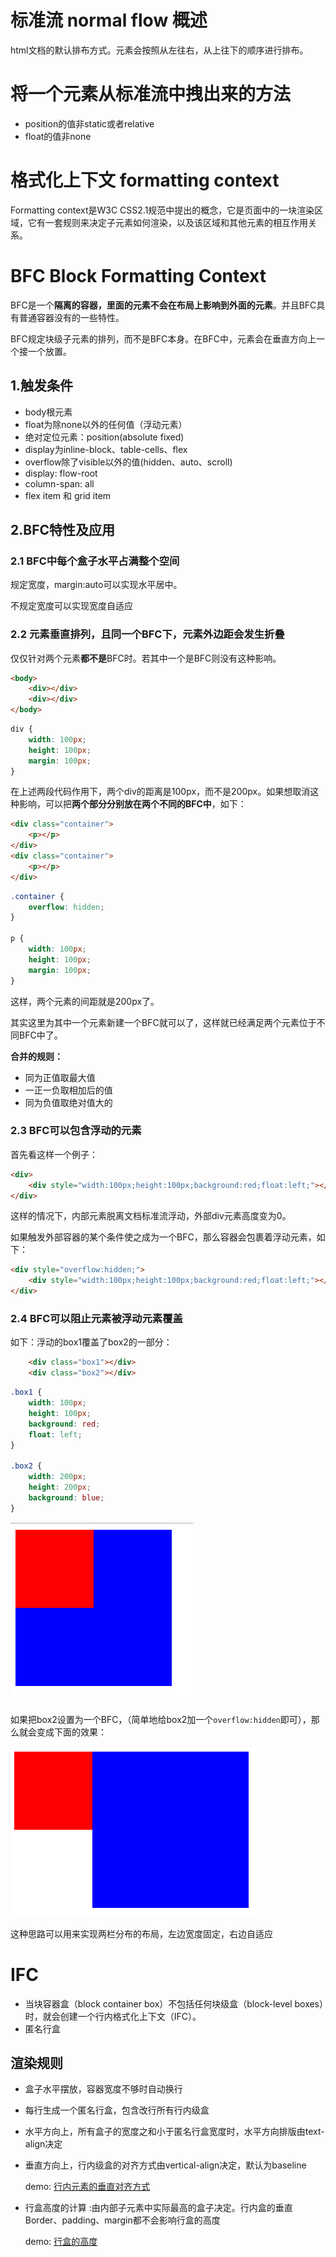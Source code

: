 # 标准流 normal flow 概述

html文档的默认排布方式。元素会按照从左往右，从上往下的顺序进行排布。

# 将一个元素从标准流中拽出来的方法

* position的值非static或者relative
* float的值非none

# 格式化上下文 formatting context

Formatting context是W3C CSS2.1规范中提出的概念，它是页面中的一块渲染区域，它有一套规则来决定子元素如何渲染，以及该区域和其他元素的相互作用关系。

# BFC Block Formatting Context

BFC是一个**隔离的容器，里面的元素不会在布局上影响到外面的元素**。并且BFC具有普通容器没有的一些特性。

BFC规定块级子元素的排列，而不是BFC本身。在BFC中，元素会在垂直方向上一个接一个放置。

## 1.触发条件

* body根元素
* float为除none以外的任何值（浮动元素）
* 绝对定位元素：position(absolute fixed)
* display为inline-block、table-cells、flex
* overflow除了visible以外的值(hidden、auto、scroll)
* display: flow-root
* column-span: all
* flex item 和 grid item

## 2.BFC特性及应用

### 2.1 BFC中每个盒子水平占满整个空间

规定宽度，margin:auto可以实现水平居中。

不规定宽度可以实现宽度自适应

### 2.2 元素垂直排列，且同一个BFC下，元素外边距会发生折叠

仅仅针对两个元素**都不是**BFC时。若其中一个是BFC则没有这种影响。

```html
<body>
    <div></div>
    <div></div>
</body>
```

```css
div {
    width: 100px;
    height: 100px;
    margin: 100px;
}
```

在上述两段代码作用下，两个div的距离是100px，而不是200px。如果想取消这种影响，可以把**两个部分分别放在两个不同的BFC中**，如下：
```html
<div class="container">
    <p></p>
</div>
<div class="container">
    <p></p>
</div>
```

```css
.container {
    overflow: hidden;
}

p {
    width: 100px;
    height: 100px;
    margin: 100px;
}
```

这样，两个元素的间距就是200px了。

其实这里为其中一个元素新建一个BFC就可以了，这样就已经满足两个元素位于不同BFC中了。

**合并的规则：**

* 同为正值取最大值
* 一正一负取相加后的值
* 同为负值取绝对值大的

### 2.3 BFC可以包含浮动的元素

首先看这样一个例子：

```html
<div>
    <div style="width:100px;height:100px;background:red;float:left;"></div>
</div>
```

这样的情况下，内部元素脱离文档标准流浮动，外部div元素高度变为0。

如果触发外部容器的某个条件使之成为一个BFC，那么容器会包裹着浮动元素，如下：

```html
<div style="overflow:hidden;">
    <div style="width:100px;height:100px;background:red;float:left;"></div>
</div>
```

### 2.4 BFC可以阻止元素被浮动元素覆盖

如下：浮动的box1覆盖了box2的一部分：

```html
    <div class="box1"></div>
    <div class="box2"></div>
```

```css
.box1 {
    width: 100px;
    height: 100px;
    background: red;
    float: left;
}

.box2 {
    width: 200px;
    height: 200px;
    background: blue;
}
```
![img1](./img/normal-flow/img1.png)

如果把box2设置为一个BFC，（简单地给box2加一个```overflow:hidden```即可），那么就会变成下面的效果：

![img1](./img/normal-flow/img2.png)

这种思路可以用来实现两栏分布的布局，左边宽度固定，右边自适应

# IFC

* 当块容器盒（block container box）不包括任何块级盒（block-level boxes）时，就会创建一个行内格式化上下文（IFC）。
* 匿名行盒

## 渲染规则

* 盒子水平摆放，容器宽度不够时自动换行
* 每行生成一个匿名行盒，包含改行所有行内级盒
* 水平方向上，所有盒子的宽度之和小于匿名行盒宽度时，水平方向排版由text-align决定
* 垂直方向上，行内级盒的对齐方式由vertical-align决定，默认为baseline
  
  demo: [行内元素的垂直对齐方式](demos/vertical-align.html)
* 行盒高度的计算 :由内部子元素中实际最高的盒子决定。行内盒的垂直Border、padding、margin都不会影响行盒的高度
  
  demo: [行盒的高度](demos/line-height.html)